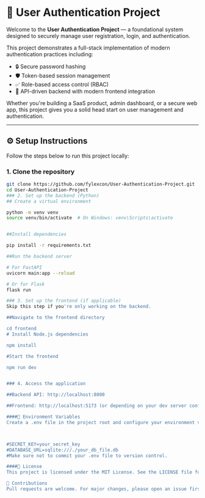 # 🔐 User Authentication Project

Welcome to the **User Authentication Project** — a foundational system designed to securely manage user registration, login, and authentication.

This project demonstrates a full-stack implementation of modern authentication practices including:

- 🔒 Secure password hashing  
- 🛡️ Token-based session management  
- ✅ Role-based access control (RBAC)  
- 📡 API-driven backend with modern frontend integration  

Whether you're building a SaaS product, admin dashboard, or a secure web app, this project gives you a solid head start on user management and authentication.

---

## ⚙️ Setup Instructions

Follow the steps below to run this project locally:

### 1. Clone the repository

```bash
git clone https://github.com/fylexcon/User-Authentication-Project.git
cd User-Authentication-Project
### 2. Set up the backend (Python)
## Create a virtual environment

python -m venv venv
source venv/bin/activate  # On Windows: venv\Scripts\activate


##Install dependencies

pip install -r requirements.txt

##Run the backend server

# For FastAPI
uvicorn main:app --reload

# Or for Flask
flask run

### 3. Set up the frontend (if applicable)
Skip this step if you're only working on the backend.

##Navigate to the frontend directory

cd frontend
# Install Node.js dependencies

npm install

#Start the frontend

npm run dev


### 4. Access the application

##Backend API: http://localhost:8000

##Frontend: http://localhost:5173 (or depending on your dev server config)

####📝 Environment Variables
Create a .env file in the project root and configure your environment variables:



#SECRET_KEY=your_secret_key
#DATABASE_URL=sqlite:///./your_db_file.db
#Make sure not to commit your .env file to version control.

####📄 License
This project is licensed under the MIT License. See the LICENSE file for details.

🙌 Contributions
Pull requests are welcome. For major changes, please open an issue first to discuss what you would like to change.
